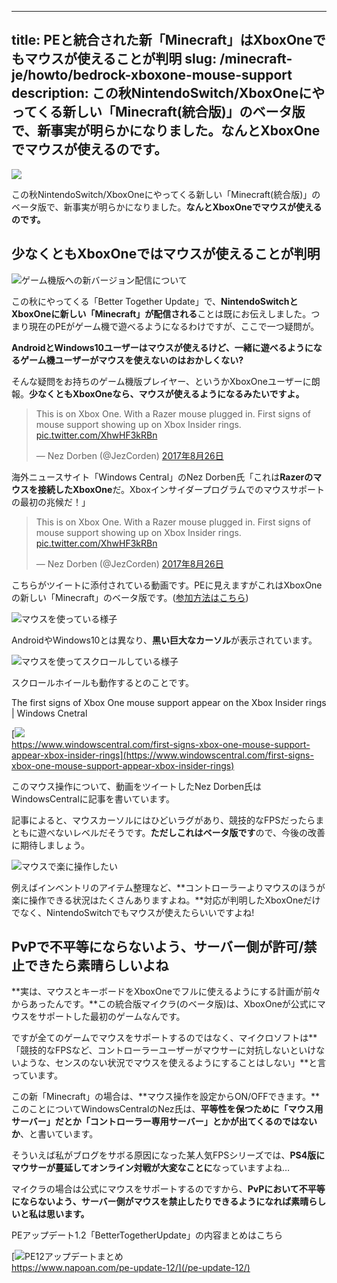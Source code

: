 
---
title: PEと統合された新「Minecraft」はXboxOneでもマウスが使えることが判明
slug: /minecraft-je/howto/bedrock-xboxone-mouse-support
description: この秋NintendoSwitch/XboxOneにやってくる新しい「Minecraft(統合版)」のベータ版で、新事実が明らかになりました。なんとXboxOneでマウスが使えるのです。
---

[![](https://www.napoan.com/wp-content/uploads/2017/09/5b4e2e14ab8d168e4558409856bb2f5b_zuqx7a.jfif)](https://www.napoan.com/wp-content/uploads/2017/09/5b4e2e14ab8d168e4558409856bb2f5b_zuqx7a.jfif)

この秋NintendoSwitch/XboxOneにやってくる新しい「Minecraft(統合版)」のベータ版で、新事実が明らかになりました。**なんとXboxOneでマウスが使えるのです。**

## 少なくともXboxOneではマウスが使えることが判明

![ゲーム機版への新バージョン配信について](https://cdn-ak.f.st-hatena.com/images/fotolife/s/sasigume/20210208/20210208121557.png)

この秋にやってくる「Better Together Update」で、**NintendoSwitchとXboxOneに新しい「Minecraft」が配信される**ことは既にお伝えしました。つまり現在のPEがゲーム機で遊べるようになるわけですが、ここで一つ疑問が。

**AndroidとWindows10ユーザーはマウスが使えるけど、一緒に遊べるようになるゲーム機ユーザーがマウスを使えないのはおかしくない?**

そんな疑問をお持ちのゲーム機版プレイヤー、というかXboxOneユーザーに朗報。**少なくともXboxOneなら、マウスが使えるようになるみたいですよ。**

> This is on Xbox One. With a Razer mouse plugged in. First signs of mouse support showing up on Xbox Insider rings. [pic.twitter.com/XhwHF3kRBn](https://t.co/XhwHF3kRBn)
> 
> — Nez Dorben (@JezCorden) [2017年8月26日](https://twitter.com/JezCorden/status/901465514526085121)

海外ニュースサイト「Windows Central」のNez Dorben氏「これは**Razerのマウスを接続したXboxOne**だ。Xboxインサイダープログラムでのマウスサポートの最初の兆候だ！」

> This is on Xbox One. With a Razer mouse plugged in. First signs of mouse support showing up on Xbox Insider rings. [pic.twitter.com/XhwHF3kRBn](https://t.co/XhwHF3kRBn)
> 
> — Nez Dorben (@JezCorden) [2017年8月26日](https://twitter.com/JezCorden/status/901465514526085121)

こちらがツイートに添付されている動画です。PEに見えますがこれはXboxOneの新しい「Minecraft」のベータ版です。([参加方法はこちら](https://www.napoan.com/pe-win10-12-beta/))

![マウスを使っている様子](https://cdn-ak.f.st-hatena.com/images/fotolife/s/sasigume/20210208/20210208093306.png)

AndroidやWindows10とは異なり、**黒い巨大なカーソル**が表示されています。

![マウスを使ってスクロールしている様子](https://cdn-ak.f.st-hatena.com/images/fotolife/s/sasigume/20210208/20210208093302.png)

スクロールホイールも動作するとのことです。

The first signs of Xbox One mouse support appear on the Xbox Insider rings | Windows Cnetral

[![](https://cdn-ak.f.st-hatena.com/images/fotolife/s/sasigume/20210208/20210208093311.png)  
https://www.windowscentral.com/first-signs-xbox-one-mouse-support-appear-xbox-insider-rings](https://www.windowscentral.com/first-signs-xbox-one-mouse-support-appear-xbox-insider-rings)

このマウス操作について、動画をツイートしたNez Dorben氏はWindowsCentralに記事を書いています。

記事によると、マウスカーソルにはひどいラグがあり、競技的なFPSだったらまともに遊べないレベルだそうです。**ただしこれはベータ版です**ので、今後の改善に期待しましょう。

![マウスで楽に操作したい](https://cdn-ak.f.st-hatena.com/images/fotolife/s/sasigume/20210208/20210208093315.png)

例えばインベントリのアイテム整理など、**コントローラーよりマウスのほうが楽に操作できる状況はたくさんありますよね。**対応が判明したXboxOneだけでなく、NintendoSwitchでもマウスが使えたらいいですよね!

## PvPで不平等にならないよう、サーバー側が許可/禁止できたら素晴らしいよね

**実は、マウスとキーボードをXboxOneでフルに使えるようにする計画が前々からあったんです。**この統合版マイクラ(のベータ版)は、XboxOneが公式にマウスをサポートした最初のゲームなんです。

ですが全てのゲームでマウスをサポートするのではなく、マイクロソフトは**「競技的なFPSなど、コントローラーユーザーがマウサーに対抗しないといけないような、センスのない状況でマウスを使えるようにすることはしない」**と言っています。

この新「Minecraft」の場合は、**マウス操作を設定からON/OFFできます。**このことについてWindowsCentralのNez氏は、**平等性を保つために「マウス用サーバー」だとか「コントローラー専用サーバー」とかが出てくるのではないか**、と書いています。

そういえば私がブログをサボる原因になった某人気FPSシリーズでは、**PS4版にマウサーが蔓延してオンライン対戦が大変なことに**なっていますよね…

マイクラの場合は公式にマウスをサポートするのですから、**PvPにおいて不平等にならないよう、サーバー側がマウスを禁止したりできるようになれば素晴らしいと私は思います。**

PEアップデート1.2「BetterTogetherUpdate」の内容まとめはこちら

[![PE12アップデートまとめ](https://cdn-ak.f.st-hatena.com/images/fotolife/s/sasigume/20210208/20210208105655.png)  
https://www.napoan.com/pe-update-12/](/pe-update-12/)
